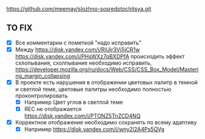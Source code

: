 https://github.com/meemay/slozhno-sosredotochitsya.git


TO FIX
------

- [x] Все комментарии с пометкой "надо исправить"
- [x] Между https://disk.yandex.com/i/RjUir3Vj5jCR1w https://disk.yandex.com/i/PHsWXz7qBXDPfA происходить эффект схлопывания, схолпывание необходимо исправить, https://developer.mozilla.org/ru/docs/Web/CSS/CSS_Box_Model/Mastering_margin_collapsing
- [x] В проекте есть нарушения в отображении цветовых палитр в темной и светлой теме, цветовые палитры необходимо полностью проконтролировать
  - [x] Например Цвет углов в светлой теме
  - [x] REС не отображается https://disk.yandex.com/i/PTONZ5TnZCD4NQ
- [x] Корректное отображение необходимо сохранять по всему адаптиву
  - [x] Например https://disk.yandex.com/i/wny2l2A4Ps5QVg
